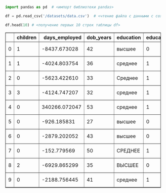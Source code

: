 

```python
import pandas as pd  # <импорт библиотеки pandas>
```


```python
df = pd.read_csv('/datasets/data.csv')  # <чтение файла с данными с сохранением в df>
```


```python
df.head(10) # <получение первых 10 строк таблицы df>
```




<div>
<style scoped>
    .dataframe tbody tr th:only-of-type {
        vertical-align: middle;
    }

    .dataframe tbody tr th {
        vertical-align: top;
    }

    .dataframe thead th {
        text-align: right;
    }
</style>
<table border="1" class="dataframe">
  <thead>
    <tr style="text-align: right;">
      <th></th>
      <th>children</th>
      <th>days_employed</th>
      <th>dob_years</th>
      <th>education</th>
      <th>education_id</th>
      <th>family_status</th>
      <th>family_status_id</th>
      <th>gender</th>
      <th>income_type</th>
      <th>debt</th>
      <th>total_income</th>
      <th>purpose</th>
    </tr>
  </thead>
  <tbody>
    <tr>
      <td>0</td>
      <td>1</td>
      <td>-8437.673028</td>
      <td>42</td>
      <td>высшее</td>
      <td>0</td>
      <td>женат / замужем</td>
      <td>0</td>
      <td>F</td>
      <td>сотрудник</td>
      <td>0</td>
      <td>253875.639453</td>
      <td>покупка жилья</td>
    </tr>
    <tr>
      <td>1</td>
      <td>1</td>
      <td>-4024.803754</td>
      <td>36</td>
      <td>среднее</td>
      <td>1</td>
      <td>женат / замужем</td>
      <td>0</td>
      <td>F</td>
      <td>сотрудник</td>
      <td>0</td>
      <td>112080.014102</td>
      <td>приобретение автомобиля</td>
    </tr>
    <tr>
      <td>2</td>
      <td>0</td>
      <td>-5623.422610</td>
      <td>33</td>
      <td>Среднее</td>
      <td>1</td>
      <td>женат / замужем</td>
      <td>0</td>
      <td>M</td>
      <td>сотрудник</td>
      <td>0</td>
      <td>145885.952297</td>
      <td>покупка жилья</td>
    </tr>
    <tr>
      <td>3</td>
      <td>3</td>
      <td>-4124.747207</td>
      <td>32</td>
      <td>среднее</td>
      <td>1</td>
      <td>женат / замужем</td>
      <td>0</td>
      <td>M</td>
      <td>сотрудник</td>
      <td>0</td>
      <td>267628.550329</td>
      <td>дополнительное образование</td>
    </tr>
    <tr>
      <td>4</td>
      <td>0</td>
      <td>340266.072047</td>
      <td>53</td>
      <td>среднее</td>
      <td>1</td>
      <td>гражданский брак</td>
      <td>1</td>
      <td>F</td>
      <td>пенсионер</td>
      <td>0</td>
      <td>158616.077870</td>
      <td>сыграть свадьбу</td>
    </tr>
    <tr>
      <td>5</td>
      <td>0</td>
      <td>-926.185831</td>
      <td>27</td>
      <td>высшее</td>
      <td>0</td>
      <td>гражданский брак</td>
      <td>1</td>
      <td>M</td>
      <td>компаньон</td>
      <td>0</td>
      <td>255763.565419</td>
      <td>покупка жилья</td>
    </tr>
    <tr>
      <td>6</td>
      <td>0</td>
      <td>-2879.202052</td>
      <td>43</td>
      <td>высшее</td>
      <td>0</td>
      <td>женат / замужем</td>
      <td>0</td>
      <td>F</td>
      <td>компаньон</td>
      <td>0</td>
      <td>240525.971920</td>
      <td>операции с жильем</td>
    </tr>
    <tr>
      <td>7</td>
      <td>0</td>
      <td>-152.779569</td>
      <td>50</td>
      <td>СРЕДНЕЕ</td>
      <td>1</td>
      <td>женат / замужем</td>
      <td>0</td>
      <td>M</td>
      <td>сотрудник</td>
      <td>0</td>
      <td>135823.934197</td>
      <td>образование</td>
    </tr>
    <tr>
      <td>8</td>
      <td>2</td>
      <td>-6929.865299</td>
      <td>35</td>
      <td>ВЫСШЕЕ</td>
      <td>0</td>
      <td>гражданский брак</td>
      <td>1</td>
      <td>F</td>
      <td>сотрудник</td>
      <td>0</td>
      <td>95856.832424</td>
      <td>на проведение свадьбы</td>
    </tr>
    <tr>
      <td>9</td>
      <td>0</td>
      <td>-2188.756445</td>
      <td>41</td>
      <td>среднее</td>
      <td>1</td>
      <td>женат / замужем</td>
      <td>0</td>
      <td>M</td>
      <td>сотрудник</td>
      <td>0</td>
      <td>144425.938277</td>
      <td>покупка жилья для семьи</td>
    </tr>
  </tbody>
</table>
</div>




```python

```
